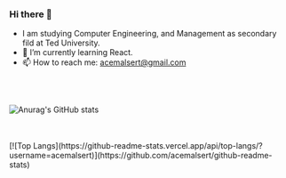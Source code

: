 ### Hi there 👋

- I am studying Computer Engineering, and Management as secondary fild at Ted University. 
- 🌱 I’m currently learning React.
- 📫 How to reach me: acemalsert@gmail.com

<br>
<br>
<div>
  
![Anurag's GitHub stats](https://github-readme-stats.vercel.app/api?username=acemalsert&show_icons=true&theme=radical)
  
</div>
<br>
<br>
[![Top Langs](https://github-readme-stats.vercel.app/api/top-langs/?username=acemalsert)](https://github.com/acemalsert/github-readme-stats)



